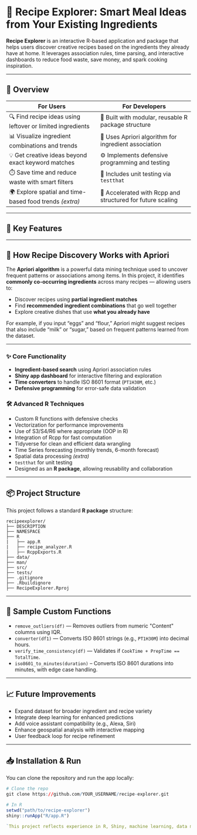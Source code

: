 # 🥘 Recipe Explorer: Smart Meal Ideas from Your Existing Ingredients

**Recipe Explorer** is an interactive R-based application and package that helps users discover creative recipes based on the ingredients they already have at home. It leverages association rules, time parsing, and interactive dashboards to reduce food waste, save money, and spark cooking inspiration.

---

## 🚀 Overview

| For Users | For Developers |
|-----------|----------------|
| 🔍 Find recipe ideas using leftover or limited ingredients | 🔗 Built with modular, reusable R package structure |
| 📊 Visualize ingredient combinations and trends | 🧠 Uses Apriori algorithm for ingredient association |
| 💡 Get creative ideas beyond exact keyword matches | ⚙️ Implements defensive programming and testing |
| ⏱️ Save time and reduce waste with smart filters | 🧪 Includes unit testing via `testthat` |
| 🌍 Explore spatial and time-based food trends *(extra)* | 🚀 Accelerated with Rcpp and structured for future scaling |

---

## 🧩 Key Features

---

## 🧠 How Recipe Discovery Works with Apriori

The **Apriori algorithm** is a powerful data mining technique used to uncover frequent patterns or associations among items. In this project, it identifies **commonly co-occurring ingredients** across many recipes — allowing users to:

- Discover recipes using **partial ingredient matches**
- Find **recommended ingredient combinations** that go well together
- Explore creative dishes that use **what you already have**

For example, if you input “eggs” and “flour,” Apriori might suggest recipes that also include “milk” or “sugar,” based on frequent patterns learned from the dataset.

---

### ✨ Core Functionality
- **Ingredient-based search** using Apriori association rules
- **Shiny app dashboard** for interactive filtering and exploration
- **Time converters** to handle ISO 8601 format (`PT1H30M`, etc.)
- **Defensive programming** for error-safe data validation

### 🛠️ Advanced R Techniques
- Custom R functions with defensive checks
- Vectorization for performance improvements
- Use of S3/S4/R6 where appropriate (OOP in R)
- Integration of Rcpp for fast computation
- Tidyverse for clean and efficient data wrangling
- Time Series forecasting (monthly trends, 6-month forecast)
- Spatial data processing *(extra)*
- `testthat` for unit testing
- Designed as an **R package**, allowing reusability and collaboration

---

## 📦 Project Structure

This project follows a standard **R package** structure:

```
recipeexplorer/
├── DESCRIPTION
├── NAMESPACE
├── R
|   ├── app.R
|   ├── recipe_analyzer.R
|   ├── RcppExports.R
├── data/
├── man/
├── src/
├── tests/
├── .gitignore
├── .Rbuildignore
├── RecipeExplorer.Rproj
```
---

## 🧪 Sample Custom Functions

- `remove_outliers(df)` — Removes outliers from numeric "Content" columns using IQR.
- `converter(df1)` — Converts ISO 8601 strings (e.g., `PT1H30M`) into decimal hours.
- `verify_time_consistency(df)` — Validates if `CookTime + PrepTime == TotalTime`.
- `iso8601_to_minutes(duration)` – Converts ISO 8601 durations into minutes, with edge case handling.
---

## 📈 Future Improvements

- Expand dataset for broader ingredient and recipe variety
- Integrate deep learning for enhanced predictions
- Add voice assistant compatibility (e.g., Alexa, Siri)
- Enhance geospatial analysis with interactive mapping
- User feedback loop for recipe refinement

---

## 📥 Installation & Run

You can clone the repository and run the app locally:

```r
# Clone the repo
git clone https://github.com/YOUR_USERNAME/recipe-explorer.git

# In R
setwd("path/to/recipe-explorer")
shiny::runApp("R/app.R")

`This project reflects experience in R, Shiny, machine learning, data mining, and end-to-end app development.`
